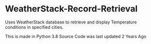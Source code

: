 # WeatherStack-Record-Retrieval
Uses WeatherStack database to retrieve and display Temperature conditions in specified cities.

This is made in Python 3.8
Source Code was last updated 2 Years Ago
